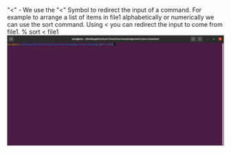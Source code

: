 "<" - We use the "<" Symbol to redirect the input of a command. For example to arrange a list of items in file1 alphabetically or numerically we can use the sort command. Using < you can redirect the input to come from file1. 
                                                   % sort < file1
![redirecting_input](images/Redirecting-input.png)
